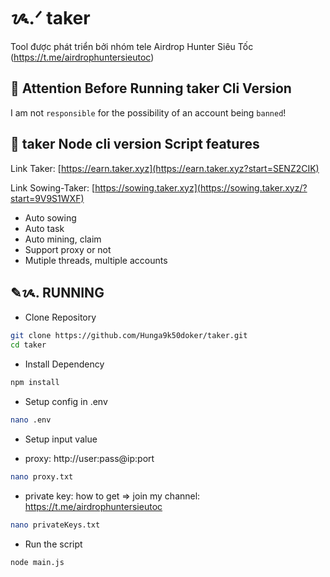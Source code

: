 # ᝰ.ᐟ taker

Tool được phát triển bởi nhóm tele Airdrop Hunter Siêu Tốc (https://t.me/airdrophuntersieutoc)

## 🚨 Attention Before Running taker Cli Version

I am not `responsible` for the possibility of an account being `banned`!

## 📎 taker Node cli version Script features

Link Taker: [https://earn.taker.xyz](https://earn.taker.xyz?start=SENZ2CIK)

Link Sowing-Taker: [https://sowing.taker.xyz](https://sowing.taker.xyz/?start=9V9S1WXF)

- Auto sowing
- Auto task
- Auto mining, claim
- Support proxy or not
- Mutiple threads, multiple accounts

## ✎ᝰ. RUNNING

- Clone Repository

```bash
git clone https://github.com/Hunga9k50doker/taker.git
cd taker
```

- Install Dependency

```bash
npm install
```

- Setup config in .env

```bash
nano .env
```

- Setup input value

* proxy: http://user:pass@ip:port

```bash
nano proxy.txt
```

- private key: how to get => join my channel: https://t.me/airdrophuntersieutoc

```bash
nano privateKeys.txt
```

- Run the script

```bash
node main.js
```

